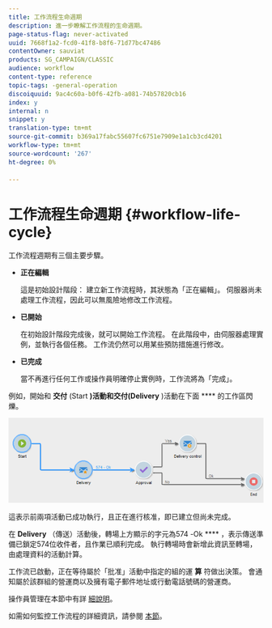 ```yaml
---
title: 工作流程生命週期
description: 進一步瞭解工作流程的生命週期。
page-status-flag: never-activated
uuid: 7668f1a2-fcd0-41f8-b8f6-71d77bc47486
contentOwner: sauviat
products: SG_CAMPAIGN/CLASSIC
audience: workflow
content-type: reference
topic-tags: -general-operation
discoiquuid: 9ac4c60a-b0f6-42fb-a081-74b57820cb16
index: y
internal: n
snippet: y
translation-type: tm+mt
source-git-commit: b369a17fabc55607fc6751e7909e1a1cb3cd4201
workflow-type: tm+mt
source-wordcount: '267'
ht-degree: 0%

---
```



# 工作流程生命週期 {#workflow-life-cycle}

工作流程週期有三個主要步驟。

* **正在編輯**

   這是初始設計階段： 建立新工作流程時，其狀態為「正在編輯」。 伺服器尚未處理工作流程，因此可以無風險地修改工作流程。

* **已開始**

   在初始設計階段完成後，就可以開始工作流程。 在此階段中，由伺服器處理實例，並執行各個任務。 工作流仍然可以用某些預防措施進行修改。

* **已完成**

   當不再進行任何工作或操作員明確停止實例時，工作流將為「完成」。

例如，開始和 **交付** (Start **)活動和交付(Delivery** )活動在下面 **** 的工作區閃爍。

![](assets/new-workflow-6.png)

這表示前兩項活動已成功執行，且正在進行核准，即已建立但尚未完成。

在 **Delivery** （傳送）活動後，轉場上方顯示的字元為574 -Ok **** ，表示傳送準備已鎖定574位收件者，且作業已順利完成。 執行轉場時會新增此資訊至轉場，由處理資料的活動計算。

工作流已啟動，正在等待屬於「批准」活動中指定的組的運 **算** 符做出決策。 會通知屬於該群組的營運商以及擁有電子郵件地址或行動電話號碼的營運商。

操作員管理在本節中有詳 [細說明](../../platform/using/access-management.md)。

如需如何監控工作流程的詳細資訊，請參閱 [本節](../../workflow/using/monitoring-workflow-execution.md)。
